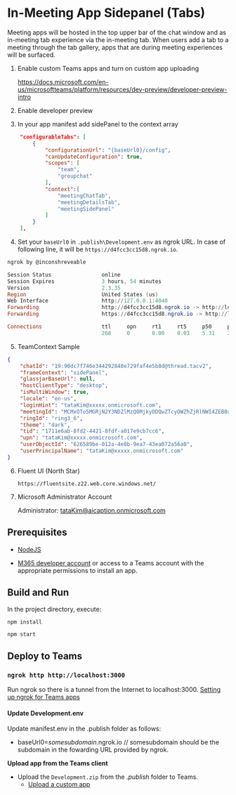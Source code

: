 # In-Meeting App Sidepanel (Tabs)

Meeting apps will be hosted in the top upper bar of the chat window and as in-meeting tab experience via the in-meeting tab. When users add a tab to a meeting through the tab gallery, apps that are during meeting experiences will be surfaced.

1) Enable custom Teams apps and turn on custom app uploading

    https://docs.microsoft.com/en-us/microsoftteams/platform/resources/dev-preview/developer-preview-intro

1) Enable developer preview

1) In your app manifest add sidePanel to the context array 

```json
    "configurableTabs": [
        {
            "configurationUrl": "{baseUrl0}/config",
            "canUpdateConfiguration": true,
            "scopes": [
                "team",
                "groupchat"
            ],
            "context":[
                "meetingChatTab",
                "meetingDetailsTab",
                "meetingSidePanel"
            ]
        }
    ],
```

4) Set your `baseUrl0` in `.publish\Development.env` as ngrok URL. In case of following line, it will be `https://d4fcc3cc15d8.ngrok.io`.

```powershell
ngrok by @inconshreveable                                                                               (Ctrl+C to quit)

Session Status                online
Session Expires               3 hours, 54 minutes
Version                       2.3.35
Region                        United States (us)
Web Interface                 http://127.0.0.1:4040
Forwarding                    http://d4fcc3cc15d8.ngrok.io -> http://localhost:3000
Forwarding                    https://d4fcc3cc15d8.ngrok.io -> http://localhost:3000

Connections                   ttl     opn     rt1     rt5     p50     p90
                              268     0       0.00    0.03    5.31    23.75
```

5) TeamContext Sample

```json
{
    "chatId": "19:90dc7f746e344292840e729faf4e5b8d@thread.tacv2",
    "frameContext": "sidePanel",
    "glassjarBaseUrl": null,
    "hostClientType": "desktop",
    "isMultiWindow": true,
    "locale": "en-us",
    "loginHint": "tataKim@xxxxx.onmicrosoft.com",
    "meetingId": "MCMxOTo5MGRjN2Y3NDZlMzQ0MjkyODQwZTcyOWZhZjRlNWI4ZEB0aHJlYWQudGFjdjIjMA==",
    "ringId": "ring3_6",
    "theme": "dark",
    "tid": "1711e6ab-8fd2-4421-8fdf-a017e9cb7cc6",
    "upn": "tataKim@xxxxx.onmicrosoft.com",
    "userObjectId": "626589be-012a-4e0b-9ea7-43ea072a56a0",
    "userPrincipalName": "tataKim@xxxxx.onmicrosoft.com"
}
```
6) Fluent UI (North Star)

    `https://fluentsite.z22.web.core.windows.net/`

6) Microsoft Administrator Account

    Administrator: tataKim@aicaption.onmicrosoft.com

## Prerequisites
-  [NodeJS](https://nodejs.org/en/)

-  [M365 developer account](https://docs.microsoft.com/en-us/microsoftteams/platform/concepts/build-and-test/prepare-your-o365-tenant) or access to a Teams account with the appropriate permissions to install an app.

## Build and Run

In the project directory, execute:

`npm install`

`npm start`

## Deploy to Teams

### `ngrok http http://localhost:3000`
Run ngrok so there is a tunnel from the Internet to localhost:3000.
[Setting up ngrok for Teams apps](https://aka.ms/VSTeamsExtensionSetupNgrok)

#### Update Development.env
Update manifest.env in the .publish folder as follows:
* baseUrl0=*somesubdomain*.ngrok.io // somesubdomain should be the subdomain in the fowarding URL provided by ngrok. 

**Upload app from the Teams client**
- Upload the `Development.zip` from the *.publish* folder to Teams.
  - [Upload a custom app](https://aka.ms/teams-toolkit-uploadapp) 